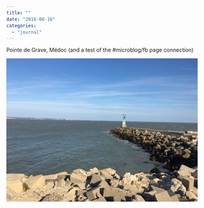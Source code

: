 ```yaml
---
title: ""
date: "2018-08-16"
categories: 
  - "journal"
---
```


Pointe de Grave, Médoc (and a test of the #microblog/fb page connection)

![](images/20f5f0dd97.jpg)
